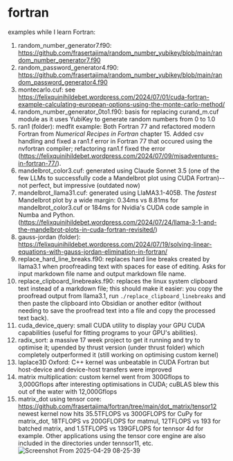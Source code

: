 # fortran
examples while I learn Fortran:

1. random_number_generator7.f90: https://github.com/frasertajima/random_number_yubikey/blob/main/random_number_generator7.f90
2. random_password_generator4.f90: https://github.com/frasertajima/random_number_yubikey/blob/main/random_password_generator4.f90
3. montecarlo.cuf: see https://felixquinihildebet.wordpress.com/2024/07/01/cuda-fortran-example-calculating-european-options-using-the-monte-carlo-method/
4. random_number_generator_0to1.f90: basis for replacing curand_m.cuf module as it uses YubiKey to generate random numbers from 0 to 1.0
5. ran1 (folder): medfit example: Both Fortran 77 and refactored modern Fortran from *Numerical Recipes in Fortran* chapter 15. Added csv handling and fixed a ran1.f error in Fortran 77 that occured using the nvfortran compiler; refactoring ran1.f fixed the error (https://felixquinihildebet.wordpress.com/2024/07/09/misadventures-in-fortran-77/).
6. mandelbrot_color3.cuf: generated using Claude Sonnet 3.5 (one of the few LLMs to successfully code a Mandelbrot plot using CUDA Fortran)--not perfect, but impressive (outdated now)
7. mandelbrot_llama31.cuf: generated using LlaMA3.1-405B. The *fastest* Mandelbrot plot by a wide margin: 0.34ms vs 8.81ms for mandelbrot_color3.cuf or 184ms for Nvidia's CUDA code sample in Numba and Python. (https://felixquinihildebet.wordpress.com/2024/07/24/llama-3-1-and-the-mandelbrot-plots-in-cuda-fortran-revisited/)
8. gauss-jordan (folder): https://felixquinihildebet.wordpress.com/2024/07/19/solving-linear-equations-with-gauss-jordan-elimination-in-fortran/
9. replace_hard_line_breaks.f90: replaces hard line breaks created by llama3.1 when proofreading text with spaces for ease of editing. Asks for input markdown file name and output markdown file name.
10. replace_clipboard_linebreaks.f90: replaces the linux system clipboard text instead of a markdown file; this should make it easier: you copy the proofread output from llama3.1, run `./replace_clipboard_linebreaks` and then paste the clipboard into Obsidian or another editor (without needing to save the proofread text into a file and copy the processed text back).
11. cuda_device_query: small CUDA utility to display your GPU CUDA capabilities (useful for fitting programs to your GPU's abilities).
12. radix_sort: a massive 17 week project to get it running and try to optimise it; upended by thrust version (under thrust folder) which completely outperformed it (still working on optimising custom kernel)
13. laplace3D Oxford: C++ kernel was unbeatable in CUDA Fortran but host-device and device-host transfers were improved
14. matrix multiplication: custom kernel went from 300Gflops to 3,000Gflops after interesting optimisations in CUDA; cuBLAS blew this out of the water with 12,000Gflops
15. matrix_dot using tensor core: https://github.com/frasertajima/fortran/tree/main/dot_matrix/tensor12 newest kernel now hits 35.5TFLOPS vs 300GFLOPS for CuPy for matrix_dot, 18TFLOPS vs 200GFLOPS for matmul, 12TFLOPS vs 193 for batched matrix, and 1.5TFLOPS vs 139GFLOPS for tennsor 4d for example. Other applications using the tensor core engine are also included in the directories under tennsor11, etc.
![Screenshot From 2025-04-29 08-25-39](https://github.com/user-attachments/assets/38cf6350-0d86-4e5c-9985-91cb8879bb22)
